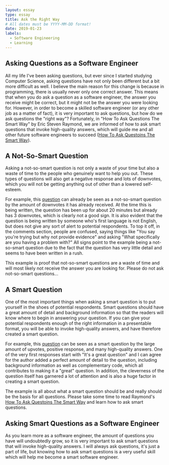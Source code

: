 ```yaml
---
layout: essay
type: essay
title: Ask the Right Way
# All dates must be YYYY-MM-DD format!
date: 2019-01-23
labels:
  - Software Engineering
  - Learning
---
```


## Asking Questions as a Software Engineer
All my life I've been asking questions, but ever since I started studying Computer Science, asking questions have not only been different but a bit more difficult as well. I believe the main reason for this change is because in programming, there is usually never only one correct answer. This means that when you do ask a question as a software engineer, the answer you receive might be correct, but it might not be the answer you were looking for. However, in order to become a skilled software engineer (or any other job as a matter of fact), it is very important to ask questions, but how do we ask questions the "right way"? Fortunately, in "How To Ask Questions The Smart Way" by Eric Steven Raymond, we are informed of how to ask smart questions that invoke high-quality answers, which will guide me and all other future software engineers to succeed (<a href="http://www.catb.org/esr/faqs/smart-questions.html">How To Ask Questoins The Smart Way</a>).

## A Not-So-Smart Question
Asking a not-so-smart question is not only a waste of your time but also a waste of time to the people who genuinely want to help you out. These types of questions will also get a negative response and lots of downvotes, which you will not be getting anything out of other than a lowered self-esteem.

For example, this <a href="https://stackoverflow.com/questions/54341878/how-to-use-addtime-mysql">question</a> can already be seen as a not-so-smart question by the amount of downvotes it has already received. At the time this is being written, the question has been up for about 20 minutes but already has 3 downvotes, which is clearly not a good sign. It is also evident that the question is being written by someone who's first language is not English, but does not give any sort of alert to potential respondents. To top it off, in the comments section, people are confused, saying things like "You say you're trying but why not provide evidence" and asking "What specifically are you having a problem with?" All signs point to the example being a not-so-smart question due to the fact that the question has very little detail and seems to have been written in a rush.

This example is proof that not-so-smart questions are a waste of time and will most likely not receive the answer you are looking for. Please do not ask not-so-smart questions...

## A Smart Question
One of the most important things when asking a smart question is to put yourself in the shoes of potential respondents. Smart questions should have a great amount of detail and background information so that the readers will know where to begin in answering your question. If you can give your potential respondents enough of the right information in a presentable format, you will be able to invoke high-quality answers, and have therefore created a smart question.

For example, this <a href="https://stackoverflow.com/questions/54120862/does-the-c-standard-allow-for-an-uninitialized-bool-to-crash-a-program">question</a> can be seen as a smart question by the large amount of upvotes, positive response, and many high-quality answers. One of the very first responses start with "It's a great question" and I can agree for the author added a perfect amount of detail to the question, including background information as well as complementary code, which all contributes to making it a "great" question. In addition, the cleverness of the question itself has garnered a lot of attention and is also a huge factor in creating a smart question.

The example is all about what a smart question should be and really should be the basis for all questions. Please take some time to read Raymond's <a href="http://www.catb.org/esr/faqs/smart-questions.html">How To Ask Questoins The Smart Way</a> and learn how to ask smart questions.

## Asking Smart Questions as a Software Engineer
As you learn more as a software engineer, the amount of questions you have will undoubtedly grow, so it is very important to ask smart questions that will invoke high-quality answers. I will always ask questions, it's just a part of life, but knowing how to ask smart questions is a very useful skill which will help me become a smart software engineer.

